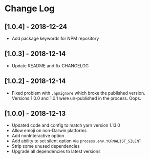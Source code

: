 # Change Log

## [1.0.4] - 2018-12-24

* Add package keywords for NPM repository

## [1.0.3] - 2018-12-14

* Update README and fix CHANGELOG

## [1.0.2] - 2018-12-14

* Fixed problem with `.npmignore` which broke the published version. Versions 1.0.0 and 1.0.1 were un-published in the process. Oops.

## [1.0.0] - 2018-12-13

* Updated code and config to match yarn version 1.13.0
* Allow emoji on non-Darwin platforms
* Add nonInteractive option
* Add ability to set silent option via `process.env.YURNALIST_SILENT`
* Strip some unused dependencies
* Upgrade all dependencies to latest versions
